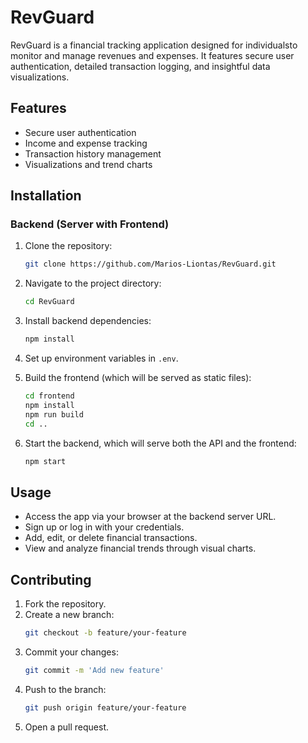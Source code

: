# RevGuard

RevGuard is a financial tracking application designed for individualsto monitor and manage revenues and expenses. It features secure user authentication, detailed transaction logging, and insightful data visualizations.

## Features
- Secure user authentication
- Income and expense tracking
- Transaction history management
- Visualizations and trend charts

## Installation

### Backend (Server with Frontend)
1. Clone the repository:
    ```bash
    git clone https://github.com/Marios-Liontas/RevGuard.git
    ```
2. Navigate to the project directory:
    ```bash
    cd RevGuard
    ```
3. Install backend dependencies:
    ```bash
    npm install
    ```
4. Set up environment variables in `.env`.

5. Build the frontend (which will be served as static files):
    ```bash
    cd frontend
    npm install
    npm run build
    cd ..
    ```
6. Start the backend, which will serve both the API and the frontend:
    ```bash
    npm start
    ```

## Usage
- Access the app via your browser at the backend server URL.
- Sign up or log in with your credentials.
- Add, edit, or delete financial transactions.
- View and analyze financial trends through visual charts.

## Contributing
1. Fork the repository.
2. Create a new branch:
    ```bash
    git checkout -b feature/your-feature
    ```
3. Commit your changes:
    ```bash
    git commit -m 'Add new feature'
    ```
4. Push to the branch:
    ```bash
    git push origin feature/your-feature
    ```
5. Open a pull request.
